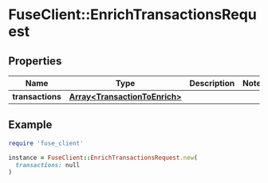 # FuseClient::EnrichTransactionsRequest

## Properties

| Name | Type | Description | Notes |
| ---- | ---- | ----------- | ----- |
| **transactions** | [**Array&lt;TransactionToEnrich&gt;**](TransactionToEnrich.md) |  |  |

## Example

```ruby
require 'fuse_client'

instance = FuseClient::EnrichTransactionsRequest.new(
  transactions: null
)
```

